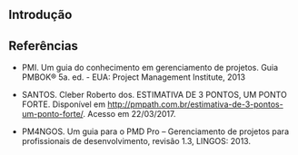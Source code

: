 ## Introdução



## Referências

* PMI. Um guia do conhecimento em gerenciamento de projetos. Guia PMBOK® 5a. ed. - EUA: Project Management Institute, 2013

* SANTOS. Cleber Roberto dos. ESTIMATIVA DE 3 PONTOS, UM PONTO FORTE. Disponível em <http://pmpath.com.br/estimativa-de-3-pontos-um-ponto-forte/>. Acesso em 22/03/2017.

* PM4NGOS. Um guia para o PMD Pro – Gerenciamento de projetos para profissionais de desenvolvimento, revisão 1.3, LINGOS: 2013.

